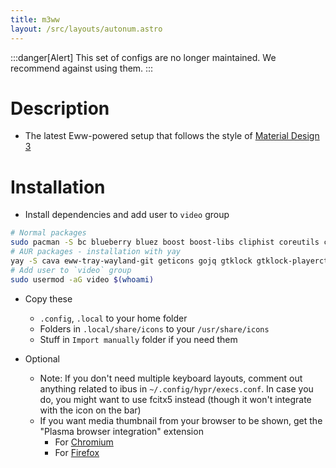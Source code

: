 ```yaml
---
title: m3ww
layout: /src/layouts/autonum.astro
---
```


:::danger[Alert]
This set of configs are no longer maintained. We recommend against using them.
:::

# Description
- The latest Eww-powered setup that follows the style of [Material Design 3](https://m3.material.io/)
# Installation
- Install dependencies and add user to `video` group
```bash
# Normal packages
sudo pacman -S bc blueberry bluez boost boost-libs cliphist coreutils curl findutils fish fuzzel fzf gawk gnome-control-center gnome-keyring grim ibus imagemagick libqalculate light networkmanager network-manager-applet nlohmann-json pavucontrol plasma-browser-integration playerctl procps polkit-gnome ripgrep slurp socat sox starship udev upower util-linux xorg-xrandr wget wireplumber yad tesseract
# AUR packages - installation with yay
yay -S cava eww-tray-wayland-git geticons gojq gtklock gtklock-playerctl-module gtklock-powerbar-module gtklock-userinfo-module hyprland-git lexend-fonts-git python-material-color-utilities python-pywal python-desktop-entry-lib python-poetry python-build python-pillow swww ttf-material-symbols-git wlogout
# Add user to `video` group
sudo usermod -aG video $(whoami)
```
- Copy these
    - `.config`, `.local` to your home folder
    - Folders in `.local/share/icons` to your `/usr/share/icons`
    - Stuff in `Import manually` folder if you need them

- Optional
   - Note: If you don't need multiple keyboard layouts, comment out anything related to ibus in `~/.config/hypr/execs.conf`. In case you do, you might want to use fcitx5 instead (though it won't integrate with the icon on the bar)
   - If you want media thumbnail from your browser to be shown, get the "Plasma browser integration" extension
     - For [Chromium](https://chrome.google.com/webstore/detail/plasma-integration/cimiefiiaegbelhefglklhhakcgmhkai)
     - For [Firefox](https://addons.mozilla.org/en-US/firefox/addon/plasma-integration/)

